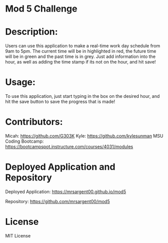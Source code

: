 # Mod 5 Challenge

# Description:

Users can use this application to make a real-time work day schedule from 9am to 5pm. The current time will be in highlighted in red, the future time will be in green and the past time is in grey. Just add information into the hour, as well as adding the time stamp if its not on the hour, and hit save!

# Usage:
To use this application, just start typing in the box on the desired hour, and hit the save button to save the progress that is made!

# Contributors:

Micah: https://github.com/G303K 
Kyle: https://github.com/kylesunman
MSU Coding Bootcamp: https://bootcampspot.instructure.com/courses/4031/modules

# Deployed Application and Repository

Deployed Application: https://mrsargent00.github.io/mod5

Repository: https://github.com/mrsargent00/mod5

# License

MIT License
